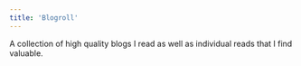 ```yaml
---
title: 'Blogroll'
---
```

A collection of high quality blogs I read as well as individual reads that I find valuable.